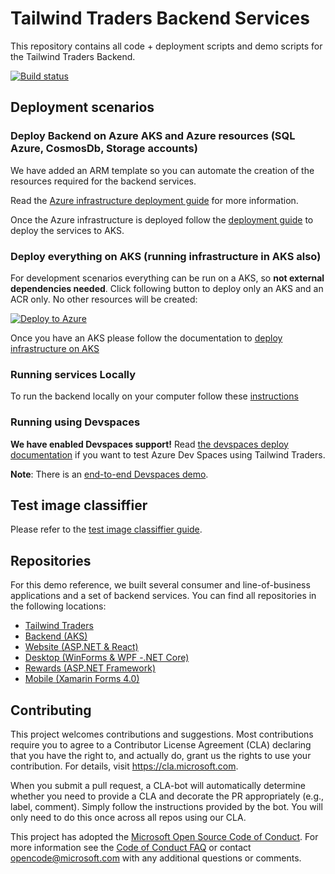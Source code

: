 # Tailwind Traders Backend Services

This repository contains all code + deployment scripts and demo scripts for the Tailwind Traders Backend.

[![Build status](https://dev.azure.com/TailwindTraders/Backend/_apis/build/status/Backend-CI)](https://dev.azure.com/TailwindTraders/Backend/_build/latest?definitionId=26)

## Deployment scenarios

### Deploy Backend on Azure AKS and Azure resources (SQL Azure, CosmosDb, Storage accounts)

We have added an ARM template so you can automate the creation of the resources required for the backend services.

Read the [Azure infrastructure deployment guide](./Documents/Azure-Deployment.md) for more information.

Once the Azure infrastructure is deployed follow the [deployment guide](./Documents/DeploymentGuide.md) to deploy the services to AKS.

### Deploy everything on AKS (running infrastructure in AKS also)

For development scenarios everything can be run on a AKS, so **not external dependencies needed**. Click following button to deploy only an AKS and an ACR only. No other resources will be created:

<a href="https://portal.azure.com/#create/Microsoft.Template/uri/https%3A%2F%2Fraw.githubusercontent.com%2FMicrosoft%2FTailwindTraders-Backend%2Fmaster%2FDeploy%2Fdeployment-only-inf.json"><img src="./Documents/Images/deploy-to-azure.png" alt="Deploy to Azure"/></a>

Once you have an AKS please follow the documentation to [deploy infrastructure on AKS](./Documents/AKS-infrastructure.md)

### Running services Locally

To run the backend locally on your computer follow these [instructions](./Documents/RunLocally.md)

### Running using Devspaces

**We have enabled Devspaces support!** Read [the devspaces deploy documentation](./Documents/Devspaces.md) if you want to test Azure Dev Spaces using Tailwind Traders.

**Note**: There is an [end-to-end Devspaces demo](./Documents/Demoscripts/DevspacesJava/demoscript.md).

## Test image classiffier

Please refer to the [test image classiffier guide](Documents/TestImageClassiffierGuide.md).

## Repositories

For this demo reference, we built several consumer and line-of-business applications and a set of backend services. You can find all repositories in the following locations:

* [Tailwind Traders](https://github.com/Microsoft/TailwindTraders)
* [Backend (AKS)](https://github.com/Microsoft/TailwindTraders-Backend)
* [Website (ASP.NET & React)](https://github.com/Microsoft/TailwindTraders-Website)
* [Desktop (WinForms & WPF -.NET Core)](https://github.com/Microsoft/TailwindTraders-Desktop)
* [Rewards (ASP.NET Framework)](https://github.com/Microsoft/TailwindTraders-Rewards)
* [Mobile (Xamarin Forms 4.0)](https://github.com/Microsoft/TailwindTraders-Mobile)

## Contributing

This project welcomes contributions and suggestions.  Most contributions require you to agree to a
Contributor License Agreement (CLA) declaring that you have the right to, and actually do, grant us
the rights to use your contribution. For details, visit https://cla.microsoft.com.

When you submit a pull request, a CLA-bot will automatically determine whether you need to provide
a CLA and decorate the PR appropriately (e.g., label, comment). Simply follow the instructions
provided by the bot. You will only need to do this once across all repos using our CLA.

This project has adopted the [Microsoft Open Source Code of Conduct](https://opensource.microsoft.com/codeofconduct/).
For more information see the [Code of Conduct FAQ](https://opensource.microsoft.com/codeofconduct/faq/) or
contact [opencode@microsoft.com](mailto:opencode@microsoft.com) with any additional questions or comments.
